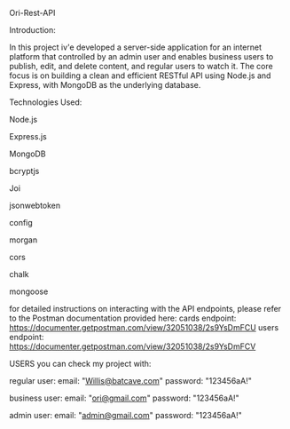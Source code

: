 Ori-Rest-API

Introduction:

In this project iv'e developed a server-side application for an internet platform that controlled by an admin user and enables business users to publish, edit, and delete content, and regular users to watch it. 
The core focus is on building a clean and efficient RESTful API using Node.js and Express, with MongoDB as the underlying database.

Technologies Used:

Node.js

Express.js

MongoDB

bcryptjs

Joi

jsonwebtoken

config

morgan

cors

chalk

mongoose

for detailed instructions on interacting with the API endpoints, please refer to the Postman documentation provided here:
cards endpoint: https://documenter.getpostman.com/view/32051038/2s9YsDmFCU
users endpoint: https://documenter.getpostman.com/view/32051038/2s9YsDmFCV 

USERS you can check my project with:

regular user:
email: "Willis@batcave.com" password: "123456aA!"

business user:
email: "ori@gmail.com" password: "123456aA!"

admin user:
email: "admin@gmail.com" password: "123456aA!"
